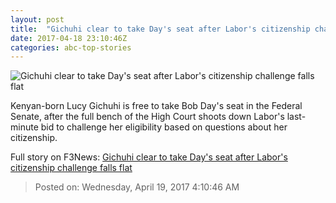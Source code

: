 ```yaml
---
layout: post
title:  "Gichuhi clear to take Day's seat after Labor's citizenship challenge falls flat"
date: 2017-04-18 23:10:46Z
categories: abc-top-stories
---
```


![Gichuhi clear to take Day's seat after Labor's citizenship challenge falls flat](http://www.abc.net.au/news/image/8417538-1x1-700x700.jpg)

Kenyan-born Lucy Gichuhi is free to take Bob Day's seat in the Federal Senate, after the full bench of the High Court shoots down Labor's last-minute bid to challenge her eligibility based on questions about her citizenship.


Full story on F3News: [Gichuhi clear to take Day's seat after Labor's citizenship challenge falls flat](http://www.f3nws.com/n/dDM2HJ)

> Posted on: Wednesday, April 19, 2017 4:10:46 AM
